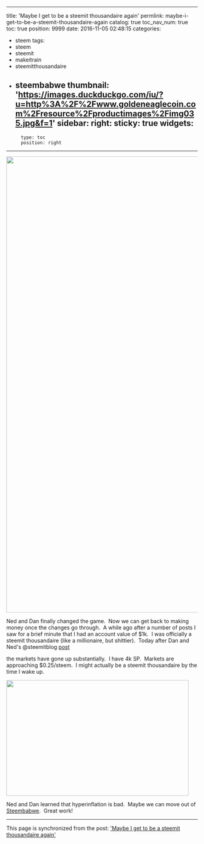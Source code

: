 
---
title: 'Maybe I get to be a steemit thousandaire again'
permlink: maybe-i-get-to-be-a-steemit-thousandaire-again
catalog: true
toc_nav_num: true
toc: true
position: 9999
date: 2016-11-05 02:48:15
categories:
- steem
tags:
- steem
- steemit
- makeitrain
- steemitthousandaire
- steembabwe
thumbnail: 'https://images.duckduckgo.com/iu/?u=http%3A%2F%2Fwww.goldeneaglecoin.com%2Fresource%2Fproductimages%2Fimg035.jpg&f=1'
sidebar:
    right:
        sticky: true
widgets:
    -
        type: toc
        position: right
---


<html>
<p><img src="https://images.duckduckgo.com/iu/?u=http%3A%2F%2Fwww.goldeneaglecoin.com%2Fresource%2Fproductimages%2Fimg035.jpg&amp;f=1" width="1200" height="1200"/></p>
<p>Ned and Dan finally changed the game. &nbsp;Now we can get back to making money once the changes go through. &nbsp;A while ago after a number of posts I saw for a brief minute that I had an account value of $1k. &nbsp;I was officially a steemit thousandaire (like a millionaire, but shittier). &nbsp;Today after Dan and Ned's @steemitblog <a href="https://steemit.com/steem/@steemitblog/proposed-changes-to-steem-economy">post</a></p>
<p>the markets have gone up substantially. &nbsp;I have 4k SP. &nbsp;Markets are approaching $0.25/steem. &nbsp;I might actually be a steemit thousandaire by the time I wake up.</p>
<p><img src="https://images.duckduckgo.com/iu/?u=http%3A%2F%2Fmedia.giphy.com%2Fmedia%2Fl41lFvtuqmey9QTAY%2Fgiphy.gif&amp;f=1" width="480" height="304"/></p>
<p>Ned and Dan learned that hyperinflation is bad. &nbsp;Maybe we can move out of <a href="https://steemit.com/steemit/@krnel/steembabwe-the-inflation-devaluation-issue">Steembabwe</a>. &nbsp;Great work!</p>
</html>

- - -

This page is synchronized from the post: ['Maybe I get to be a steemit thousandaire again'](https://steemit.com/@aggroed/maybe-i-get-to-be-a-steemit-thousandaire-again)

